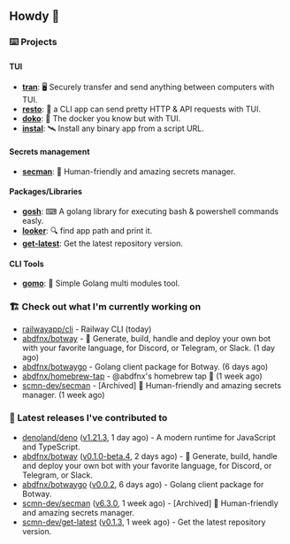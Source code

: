 ## Howdy 👋

### ⌨️ Projects

#### TUI

- [**tran**](https://github.com/abdfnx/tran): 🖥 Securely transfer and send anything between computers with TUI.
- [**resto**](https://github.com/abdfnx/resto): 🔗 a CLI app can send pretty HTTP & API requests with TUI.
- [**doko**](https://github.com/abdfnx/doko): 🐳 The docker you know but with TUI.
- [**instal**](https://github.com/abdfnx/instal): 🛰️ Install any binary app from a script URL.

#### Secrets management

- [**secman**](https://github.com/scmn-dev/secman): 👊 Human-friendly and amazing secrets manager.

#### Packages/Libraries

- [**gosh**](https://github.com/abdfnx/gosh): ⌨ A golang library for executing bash & powershell commands easly.
- [**looker**](https://github.com/abdfnx/looker): 🔍 find app path and print it.
- [**get-latest**](https://github.com/scmn-dev/get-latest): Get the latest repository version.

#### CLI Tools

- [**gomo**](https://github.com/abdfnx/gomo): 📐 Simple Golang multi modules tool.

### 🏗️ Check out what I'm currently working on


- [railwayapp/cli](https://github.com/railwayapp/cli) - Railway CLI (today)
- [abdfnx/botway](https://github.com/abdfnx/botway) - 🤖 Generate, build, handle and deploy your own bot with your favorite language, for Discord, or Telegram, or Slack. (1 day ago)
- [abdfnx/botwaygo](https://github.com/abdfnx/botwaygo) - Golang client package for Botway. (6 days ago)
- [abdfnx/homebrew-tap](https://github.com/abdfnx/homebrew-tap) - @abdfnx&#39;s homebrew tap 🍺 (1 week ago)
- [scmn-dev/secman](https://github.com/scmn-dev/secman) - [Archived] 👊 Human-friendly and amazing secrets manager. (1 week ago)

### 🔭 Latest releases I've contributed to

- [denoland/deno](https://github.com/denoland/deno) ([v1.21.3](https://github.com/denoland/deno/releases/tag/v1.21.3), 1 day ago) - A modern runtime for JavaScript and TypeScript.
- [abdfnx/botway](https://github.com/abdfnx/botway) ([v0.1.0-beta.4](https://github.com/abdfnx/botway/releases/tag/v0.1.0-beta.4), 2 days ago) - 🤖 Generate, build, handle and deploy your own bot with your favorite language, for Discord, or Telegram, or Slack.
- [abdfnx/botwaygo](https://github.com/abdfnx/botwaygo) ([v0.0.2](https://github.com/abdfnx/botwaygo/releases/tag/v0.0.2), 6 days ago) - Golang client package for Botway.
- [scmn-dev/secman](https://github.com/scmn-dev/secman) ([v6.3.0](https://github.com/scmn-dev/secman/releases/tag/v6.3.0), 1 week ago) - [Archived] 👊 Human-friendly and amazing secrets manager.
- [scmn-dev/get-latest](https://github.com/scmn-dev/get-latest) ([v0.1.3](https://github.com/scmn-dev/get-latest/releases/tag/v0.1.3), 1 week ago) - Get the latest repository version.
